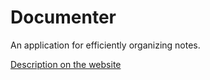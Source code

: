 # Documenter
An application for efficiently organizing notes.

[Description on the website](https://documenter.maxsavteam.com)
